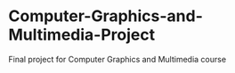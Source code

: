 # Computer-Graphics-and-Multimedia-Project
Final project for Computer Graphics and Multimedia course
